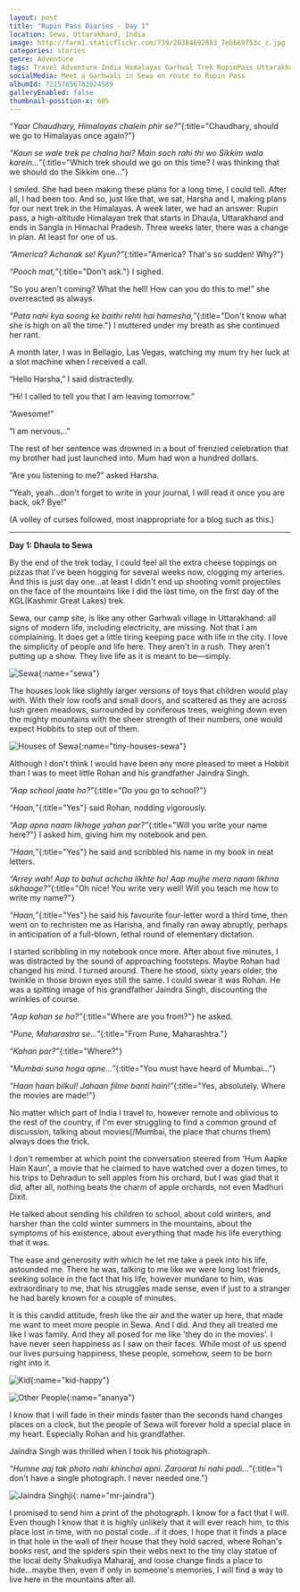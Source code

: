 ```yaml
---
layout: post
title: "Rupin Pass Diaries - Day 1"
location: Sewa, Uttarakhand, India
image: http://farm1.staticflickr.com/739/20384692883_7eb669f53c_c.jpg
categories: stories
genre: Adventure
tags: Travel Adventure India Himalayas Garhwal Trek RupinPass Uttarakhand People 
socialMedia: Meet a Garhwali in Sewa en route to Rupin Pass
albumId: 72157656782024589
galleryEnabled: false
thumbnail-position-x: 60%
---
```


_“Yaar Chaudhary, Himalayas chalein phir se?”_{:title="Chaudhary, should we go to Himalayas once again?"}

_“Kaun se wale trek pe chalna hai? Main soch rahi thi wo Sikkim wala karein...”_{:title="Which trek should we go on this time? I was thinking that we should do the Sikkim one..."}

I smiled. She had been making these plans for a long time, I could tell. After all, I had been too. 
And so, just like that, we sat, Harsha and I, making plans for our next trek in the Himalayas. A week later, we had an answer: Rupin pass, a high-altitude Himalayan trek that starts in Dhaula, Uttarakhand and ends in Sangla in Himachal Pradesh. Three weeks later, there was a change in plan. At least for one of us.

_“America? Achanak se! Kyun?”_{:title="America? That's so sudden! Why?"}

_“Pooch mat,”_{:title="Don't ask."} I sighed.

“So you aren't coming? What the hell! How can you do this to me!” she overreacted as always.

_“Pata nahi kya soong ke baithi rehti hai hamesha,”_{:title="Don't know what she is high on all the time."} I muttered under my breath as she continued her rant.

A month later, I was in Bellagio, Las Vegas, watching my mum try her luck at a slot machine when I received a call.

“Hello Harsha,” I said distractedly. 

“Hi! I called to tell you that I am leaving tomorrow.”

“Awesome!”

“I am nervous...”

The rest of her sentence was drowned in a bout of frenzied celebration that my brother had just launched into. Mum had won a hundred dollars.

“Are you listening to me?” asked Harsha.

“Yeah, yeah...don't forget to write in your journal, I will read it once you are back, ok? Bye!” 

(A volley of curses followed, most inappropriate for a blog such as this.)

***

**Day 1: Dhaula to Sewa**

By the end of the trek today, I could feel all the extra cheese toppings on pizzas that I've been hogging for several weeks now, clogging my arteries. And this is just day one...at least I didn't end up shooting vomit projectiles on the face of the mountains like I did the last time, on the first day of the KGL(Kashmir Great Lakes) trek.  
	
Sewa, our camp site, is like any other Garhwali village in Uttarakhand: all signs of modern life, including electricity, are missing. Not that I am complaining. It does get a little tiring keeping pace with life in the city. I love the simplicity of people and life here. They aren't in a rush. They aren't putting up a show. They live life as it is meant to be—simply. 

![Sewa](){:name="sewa"}

The houses look like slightly larger versions of toys that children would play with. With their low roofs and small doors, and scattered as they are across lush green meadows, surrounded by coniferous trees, weighing down even the mighty mountains with the sheer strength of their numbers, one would expect Hobbits to step out of them. 

![Houses of Sewa](){:name="tiny-houses-sewa"}

Although I don't think I would have been any more pleased to meet a Hobbit than I was to meet little Rohan and his grandfather Jaindra Singh. 

_“Aap school jaate ho?”_{:title="Do you go to school?"}

_“Haan,”_{:title="Yes"} said Rohan, nodding vigorously.

_“Aap apna naam likhoge yahan par?”_{:title="Will you write your name here?"} I asked him, giving him my notebook and pen.

_“Haan,”_{:title="Yes"} he said and scribbled his name in my book in neat letters.

_“Arrey wah! Aap to bahut achcha likhte ho! Aap mujhe mera naam likhna sikhaoge?”_{:title="Oh nice! You write very well! Will you teach me how to write my name?"}

_“Haan,”_{:title="Yes"} he said his favourite four-letter word a third time, then went on to rechristen me as Harisha, and finally ran away abruptly, perhaps in anticipation of a full-blown, lethal round of elementary dictation. 

I started scribbling in my notebook once more. After about five minutes, I was distracted by the sound of approaching footsteps. Maybe Rohan had changed his mind. I turned around. There he stood, sixty years older, the twinkle in those brown eyes still the same. I could swear it was Rohan. He was a spitting image of his grandfather Jaindra Singh, discounting the wrinkles of course.

_“Aap kahan se ho?”_{:title="Where are you from?"} he asked.

_“Pune, Maharastra se...”_{:title="From Pune, Maharashtra."}

_“Kahan par?”_{:title="Where?"}

_“Mumbai suna hoga apne...”_{:title="You must have heard of Mumbai..."}

_“Haan haan bilkul! Jahaan filme banti hain!”_{:title="Yes, absolutely. Where the movies are made!"}

No matter which part of India I travel to, however remote and oblivious to the rest of the country, if I'm ever struggling to find a common ground of discussion, talking about movies(/Mumbai, the place that churns them) always does the trick.

I don't remember at which point the conversation steered from 'Hum Aapke Hain Kaun', a movie that he claimed to have watched over a dozen times, to his trips to Dehradun to sell apples from his orchard, but I was glad that it did, after all, nothing beats the charm of apple orchards, not even Madhuri Dixit. 

He talked about sending his children to school, about cold winters, and harsher than the cold winter summers in the mountains, about the symptoms of his existence, about everything that made his life everything that it was. 

The ease and generosity with which he let me take a peek into his life, astounded me. There he was, talking to me like we were long lost friends, seeking solace in the fact that his life, however mundane to him, was extraordinary to me, that his struggles made sense, even if just to a stranger he had barely known for a couple of minutes.

It is this candid attitude, fresh like the air and the water up here, that made me want to meet more people in Sewa. And I did. And they all treated me like I was family. And they all posed for me like 'they do in the movies'. I have never seen happiness as I saw on their faces. While most of us spend our lives pursuing happiness, these people, somehow, seem to be born right into it. 

![Kid](){:name="kid-happy"}


![Other People](){:name="ananya"}

I know that I will fade in their minds faster than the seconds hand changes places on a clock, but the people of Sewa will forever hold a special place in my heart. Especially Rohan and his grandfather.

Jaindra Singh was thrilled when I took his photograph.

_“Humne aaj tak photo nahi khinchai apni. Zaroorat hi nahi padi...”_{:title="I don't have a single photograph. I never needed one."}

![Jaindra Singhji](){: name="mr-jaindra"}

I promised to send him a print of the photograph. I know for a fact that I will. Even though I know that it is highly unlikely that it will ever reach him, to this place lost in time, with no postal code...if it does, I hope that it finds a place in that hole in the wall of their house that they hold sacred, where Rohan's books rest, and the spiders spin their webs next to the tiny clay statue of the local deity Shakudiya Maharaj, and loose change finds a place to hide...maybe then, even if only in someone's memories, I will find a way to live here in the mountains after all.